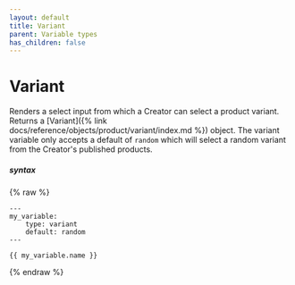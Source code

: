 ```yaml
---
layout: default
title: Variant
parent: Variable types
has_children: false
---
```


# Variant

Renders a select input from which a Creator can select a product variant.
Returns a [Variant]({% link docs/reference/objects/product/variant/index.md %}) object.
The variant variable only accepts a default of `random` which will select a random variant from the Creator's published products.

##### syntax
{% raw %}
```
---
my_variable:
    type: variant
    default: random
---

{{ my_variable.name }}
```
{% endraw %}